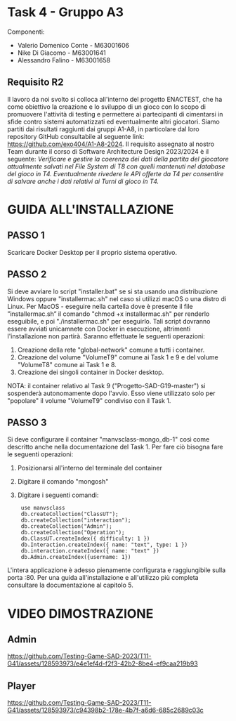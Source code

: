 # Task 4 - Gruppo A3
Componenti:
- Valerio Domenico Conte - M63001606
- Nike Di Giacomo - M63001641
- Alessandro Falino - M63001658

## Requisito R2
Il lavoro da noi svolto si colloca all'interno del progetto ENACTEST, che ha come obiettivo la creazione e lo sviluppo di un gioco con lo scopo di promuovere l'attività di testing e permettere ai partecipanti di cimentarsi in sfide contro sistemi automatizzati ed eventualmente altri giocatori.
Siamo partiti dai risultati raggiunti dai gruppi A1-A8, in particolare dal loro repository GitHub consultabile al seguente link: https://github.com/exo404/A1-A8-2024.
Il requisito assegnato al nostro Team durante il corso di Software Architecture Design 2023/2024 è il seguente:
_Verificare e gestire la coerenza dei dati della partita del giocatore attualmente salvati nel File System di T8 con quelli mantenuti nel database del gioco in T4.
Eventualmente rivedere le API offerte da T4 per consentire di salvare anche i dati relativi ai Turni di gioco in T4._

# GUIDA ALL'INSTALLAZIONE

## PASSO 1
Scaricare Docker Desktop per il proprio sistema operativo.

## PASSO 2
Si deve avviare lo script "installer.bat" se si sta usando una distribuzione Windows oppure "installermac.sh" nel caso si utilizzi macOS o una distro di Linux.
Per MacOS - eseguire nella cartella dove è presente il file ”installermac.sh” il comando "chmod +x installermac.sh" per renderlo eseguibile, e poi "./installermac.sh" per eseguirlo.
Tali script dovranno essere avviati unicamnete con Docker in esecuzione, altrimenti l'installazione non partirà. Saranno effettuate le seguenti operazioni:
1) Creazione della rete "global-network" comune a tutti i container.
2) Creazione del volume "VolumeT9" comune ai Task 1 e 9 e del volume "VolumeT8" comune ai Task 1 e 8.
3) Creazione dei singoli container in Docker desktop.

NOTA: il container relativo al Task 9 ("Progetto-SAD-G19-master") si sospenderà autonomamente dopo l'avvio. Esso viene utilizzato solo per "popolare" il volume "VolumeT9" condiviso con il Task 1.

## PASSO 3
Si deve configurare il container "manvsclass-mongo_db-1" così come descritto anche nella documentazione del Task 1.
Per fare ciò bisogna fare le seguenti operazioni:
1) Posizionarsi all'interno del terminale del container
2) Digitare il comando "mongosh"
3) Digitare i seguenti comandi:

        use manvsclass
        db.createCollection("ClassUT");
        db.createCollection("interaction");
        db.createCollection("Admin");
        db.createCollection("Operation");
        db.ClassUT.createIndex({ difficulty: 1 })
        db.Interaction.createIndex({ name: "text", type: 1 })
        db.interaction.createIndex({ name: "text" })
        db.Admin.createIndex({username: 1})

L'intera applicazione è adesso pienamente configurata e raggiungibile sulla porta :80. Per una guida all'installazione e all'utilizzo più completa consultare la documentazione al capitolo 5.

# VIDEO DIMOSTRAZIONE
## Admin



https://github.com/Testing-Game-SAD-2023/T11-G41/assets/128593973/e4e1ef4d-f2f3-42b2-8be4-ef9caa219b93



## Player



https://github.com/Testing-Game-SAD-2023/T11-G41/assets/128593973/c94398b2-178e-4b7f-a6d6-685c2689c03c

